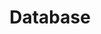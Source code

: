 ---
layout: post-list
title: Database
sidebar_sort_order: 2
is_sub_menu: true

main_category: Study
category: Database
sort_by: oldest

permalink: /study/database
---